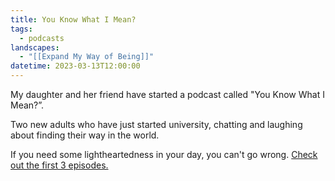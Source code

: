 ```yaml
---
title: You Know What I Mean?
tags:
  - podcasts
landscapes:
  - "[[Expand My Way of Being]]"
datetime: 2023-03-13T12:00:00
---
```

My daughter and her friend have started a podcast called "You Know What I Mean?”.

Two new adults who have just started university, chatting and laughing about finding their way in the world. 

If you need some lightheartedness in your day, you can't go wrong. [Check out the first 3 episodes.](https://feeds.buzzsprout.com/2123004.rss)